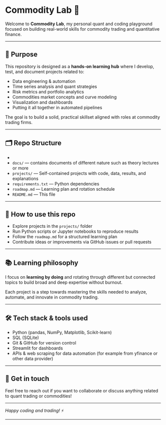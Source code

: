 # Commodity Lab 🚀

Welcome to **Commodity Lab**, my personal quant and coding playground focused on building real-world skills for commodity trading and quantitative finance.

---

## 🎯 Purpose

This repository is designed as a **hands-on learning hub** where I develop, test, and document projects related to:

- Data engineering & automation  
- Time series analysis and quant strategies  
- Risk metrics and portfolio analytics  
- Commodities market concepts and curve modeling  
- Visualization and dashboards  
- Putting it all together in automated pipelines

The goal is to build a solid, practical skillset aligned with roles at commodity trading firms.

---

## 🗂️ Repo Structure
- 
- `docs/` — contains documents of different nature such as theory lectures or more  
- `projects/` — Self-contained projects with code, data, results, and explanations  
- `requirements.txt` — Python dependencies  
- `roadmap.md` — Learning plan and rotation schedule  
- `README.md` — This file  

---

## 🚀 How to use this repo

- Explore projects in the `projects/` folder  
- Run Python scripts or Jupyter notebooks to reproduce results  
- Follow the `roadmap.md` for a structured learning plan  
- Contribute ideas or improvements via GitHub issues or pull requests  

---

## 📚 Learning philosophy

I focus on **learning by doing** and rotating through different but connected topics to build broad and deep expertise without burnout.

Each project is a step towards mastering the skills needed to analyze, automate, and innovate in commodity trading.

---

## 🛠️ Tech stack & tools used

- Python (pandas, NumPy, Matplotlib, Scikit-learn)  
- SQL (SQLite)  
- Git & GitHub for version control  
- Streamlit for dashboards  
- APIs & web scraping for data automation (for example from yfinance or other data provider)  

---

## 🤝 Get in touch

Feel free to reach out if you want to collaborate or discuss anything related to quant trading or commodities!

---

*Happy coding and trading!* ⚡️

---

